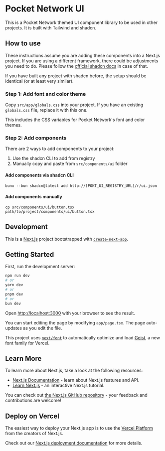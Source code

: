 # Pocket Network UI

This is a Pocket Network themed UI component library to be used in other projects. It is built with Tailwind and shadcn.

## How to use

These instructions assume you are adding these components into a Next.js project. If you are using a different framework, there could be adjustments you need to do. Please follow the [official shadcn docs](https://ui.shadcn.com/docs/installation) in case of that.

If you have built any project with shadcn before, the setup should be identical (or at least very similar).

### Step 1: Add font and color theme

Copy `src/app/globals.css` into your project. If you have an existing `globals.css` file, replace it with this one.

This includes the CSS variables for Pocket Network's font and color themes.

### Step 2: Add components
There are 2 ways to add components to your project:
1. Use the shadcn CLI to add from registry
2. Manually copy and paste from `src/components/ui` folder

#### Add components via shadcn CLI
```
bunx --bun shadcn@latest add http://[POKT_UI_REGISTRY_URL]/r/ui.json
```

#### Add components manually
```
cp src/components/ui/button.tsx path/to/project/components/ui/button.tsx
```

## Development

This is a [Next.js](https://nextjs.org) project bootstrapped with [`create-next-app`](https://nextjs.org/docs/app/api-reference/cli/create-next-app).

## Getting Started

First, run the development server:

```bash
npm run dev
# or
yarn dev
# or
pnpm dev
# or
bun dev
```

Open [http://localhost:3000](http://localhost:3000) with your browser to see the result.

You can start editing the page by modifying `app/page.tsx`. The page auto-updates as you edit the file.

This project uses [`next/font`](https://nextjs.org/docs/app/building-your-application/optimizing/fonts) to automatically optimize and load [Geist](https://vercel.com/font), a new font family for Vercel.

## Learn More

To learn more about Next.js, take a look at the following resources:

- [Next.js Documentation](https://nextjs.org/docs) - learn about Next.js features and API.
- [Learn Next.js](https://nextjs.org/learn) - an interactive Next.js tutorial.

You can check out [the Next.js GitHub repository](https://github.com/vercel/next.js) - your feedback and contributions are welcome!

## Deploy on Vercel

The easiest way to deploy your Next.js app is to use the [Vercel Platform](https://vercel.com/new?utm_medium=default-template&filter=next.js&utm_source=create-next-app&utm_campaign=create-next-app-readme) from the creators of Next.js.

Check out our [Next.js deployment documentation](https://nextjs.org/docs/app/building-your-application/deploying) for more details.
